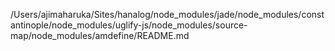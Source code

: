 /Users/ajimaharuka/Sites/hanalog/node_modules/jade/node_modules/constantinople/node_modules/uglify-js/node_modules/source-map/node_modules/amdefine/README.md
